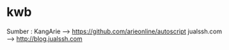 kwb
===

Sumber :
KangArie --> https://github.com/arieonline/autoscript
jualssh.com --> http://blog.jualssh.com
